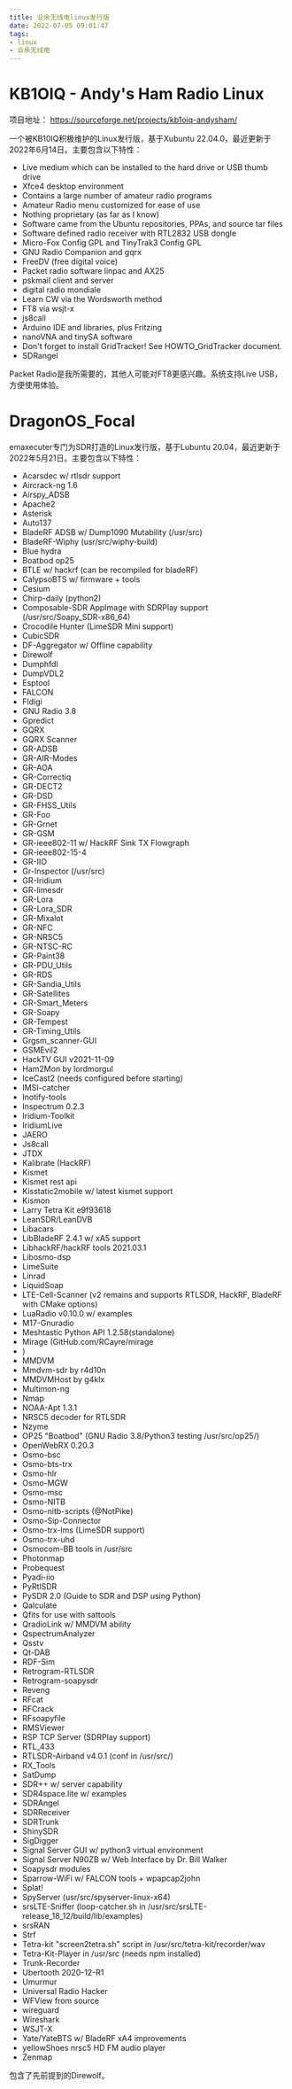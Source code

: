 ```yaml
---
title: 业余无线电linux发行版
date: 2022-07-05 09:01:47
tags:
- linux
- 业余无线电
---
```


# KB1OIQ - Andy's Ham Radio Linux
项目地址： https://sourceforge.net/projects/kb1oiq-andysham/ 

一个被KB10IQ积极维护的Linux发行版，基于Xubuntu 22.04.0，最近更新于2022年6月14日。主要包含以下特性：

* Live medium which can be installed to the hard drive or USB thumb drive
* Xfce4 desktop environment
* Contains a large number of amateur radio programs
* Amateur Radio menu customized for ease of use
* Nothing proprietary (as far as I know)
* Software came from the Ubuntu repositories, PPAs, and source tar files
* Software defined radio receiver with RTL2832 USB dongle
* Micro-Fox Config GPL and TinyTrak3 Config GPL
* GNU Radio Companion and gqrx
* FreeDV (free digital voice)
* Packet radio software linpac and AX25
* pskmail client and server
* digital radio mondiale
* Learn CW via the Wordsworth method
* FT8 via wsjt-x
* js8call
* Arduino IDE and libraries, plus Fritzing
* nanoVNA and tinySA software
* Don't forget to install GridTracker! See HOWTO_GridTracker document.
* SDRangel

Packet Radio是我所需要的，其他人可能对FT8更感兴趣。系统支持Live USB，方便使用体验。

# DragonOS_Focal

emaxecuter专门为SDR打造的Linux发行版，基于Lubuntu 20.04，最近更新于2022年5月21日。主要包含以下特性：

* Acarsdec w/ rtlsdr support
* Aircrack-ng 1.6
* Airspy_ADSB
* Apache2
* Asterisk
* Auto137
* BladeRF ADSB w/ Dump1090 Mutability (/usr/src)
* BladeRF-Wiphy (usr/src/wiphy-build)
* Blue hydra
* Boatbod op25
* BTLE w/ hackrf (can be recompiled for bladeRF)
* CalypsoBTS w/ firmware + tools
* Cesium
* Chirp-daily (python2)
* Composable-SDR AppImage with SDRPlay support (/usr/src/Soapy_SDR-x86_64)
* Crocodile Hunter (LimeSDR Mini support)
* CubicSDR
* DF-Aggregator w/ Offline capability
* Direwolf
* Dumphfdl
* DumpVDL2
* Esptool
* FALCON
* Fldigi
* GNU Radio 3.8
* Gpredict
* GQRX
* GQRX Scanner
* GR-ADSB
* GR-AIR-Modes
* GR-AOA
* GR-Correctiq
* GR-DECT2
* GR-DSD
* GR-FHSS_Utils
* GR-Foo
* GR-Grnet
* GR-GSM
* GR-ieee802-11 w/ HackRF Sink TX Flowgraph
* GR-ieee802-15-4
* GR-IIO
* Gr-Inspector (/usr/src)
* GR-Iridium
* GR-limesdr
* GR-Lora
* GR-Lora_SDR
* GR-Mixalot
* GR-NFC
* GR-NRSC5
* GR-NTSC-RC
* GR-Paint38
* GR-PDU_Utils
* GR-RDS
* GR-Sandia_Utils
* GR-Satellites
* GR-Smart_Meters
* GR-Soapy
* GR-Tempest
* GR-Timing_Utils
* Grgsm_scanner-GUI
* GSMEvil2
* HackTV GUI v2021-11-09
* Ham2Mon by lordmorgul
* IceCast2 (needs configured before starting)
* IMSI-catcher
* Inotify-tools
* Inspectrum 0.2.3
* Iridium-Toolkit
* IridiumLive
* JAERO
* Js8call
* JTDX
* Kalibrate (HackRF)
* Kismet
* Kismet rest api
* Kisstatic2mobile w/ latest kismet support
* Kismon
* Larry Tetra Kit e9f93618
* LeanSDR/LeanDVB
* Libacars
* LibBladeRF 2.4.1 w/ xA5 support
* LibhackRF/hackRF tools 2021.03.1
* Libosmo-dsp
* LimeSuite
* Linrad
* LiquidSoap
* LTE-Cell-Scanner (v2 remains and supports RTLSDR, HackRF, BladeRF with CMake options)
* LuaRadio v0.10.0 w/ examples
* M17-Gnuradio
* Meshtastic Python API 1.2.58(standalone)
* Mirage (GitHub.com/RCayre/mirage
* )
* MMDVM
* Mmdvm-sdr by r4d10n
* MMDVMHost by g4klx
* Multimon-ng
* Nmap
* NOAA-Apt 1.3.1
* NRSC5 decoder for RTLSDR
* Nzyme
* OP25 "Boatbod" (GNU Radio 3.8/Python3 testing /usr/src/op25/)
* OpenWebRX 0.20.3
* Osmo-bsc
* Osmo-bts-trx
* Osmo-hlr
* Osmo-MGW
* Osmo-msc
* Osmo-NITB
* Osmo-nitb-scripts (@NotPike)
* Osmo-Sip-Connector
* Osmo-trx-lms (LimeSDR support)
* Osmo-trx-uhd
* Osmocom-BB tools in /usr/src
* Photonmap
* Probequest
* Pyadi-iio
* PyRtlSDR
* PySDR 2.0 (Guide to SDR and DSP using Python)
* Qalculate
* Qfits for use with sattools
* QradioLink w/ MMDVM ability
* QspectrumAnalyzer
* Qsstv
* Qt-DAB
* RDF-Sim
* Retrogram-RTLSDR
* Retrogram-soapysdr
* Reveng
* RFcat
* RFCrack
* RFsoapyfile
* RMSViewer
* RSP TCP Server (SDRPlay support)
* RTL_433
* RTLSDR-Airband v4.0.1 (conf in /usr/src/)
* RX_Tools
* SatDump
* SDR++ w/ server capability
* SDR4space.lite w/ examples
* SDRAngel
* SDRReceiver
* SDRTrunk
* ShinySDR
* SigDigger
* Signal Server GUI w/ python3 virtual environment
* Signal Server N90ZB w/ Web Interface by Dr. Bill Walker
* Soapysdr modules
* Sparrow-WiFi w/ FALCON tools + wpapcap2john
* Splat!
* SpyServer (usr/src/spyserver-linux-x64)
* srsLTE-Sniffer (loop-catcher.sh in /usr/src/srsLTE-release_18_12/build/lib/examples)
* srsRAN
* Strf
* Tetra-kit "screen2tetra.sh" script in /usr/src/tetra-kit/recorder/wav
* Tetra-Kit-Player in /usr/src (needs npm installed)
* Trunk-Recorder
* Ubertooth 2020-12-R1
* Umurmur
* Universal Radio Hacker
* WFView from source
* wireguard
* Wireshark
* WSJT-X
* Yate/YateBTS w/ BladeRF xA4 improvements
* yellowShoes nrsc5 HD FM audio player
* Zenmap

包含了先前提到的Direwolf。